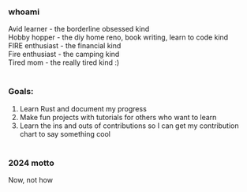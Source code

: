 ### whoami
Avid learner - the borderline obsessed kind <br>
Hobby hopper - the diy home reno, book writing, learn to code kind <br>
FIRE enthusiast - the financial kind <br>
Fire enthusiast - the camping kind <br>
Tired mom - the really tired kind :)
<br><br>
### Goals:
1. Learn Rust and document my progress
2. Make fun projects with tutorials for others who want to learn
3. Learn the ins and outs of contributions so I can get my contribution chart to say something cool
<br><br>
### 2024 motto
Now, not how

<!---
Mitch899/Mitch899 is a ✨ special ✨ repository because its `README.md` (this file) appears on your GitHub profile.
You can click the Preview link to take a look at your changes.
--->
